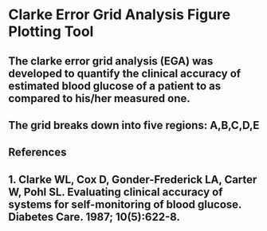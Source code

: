 # Clarke Error Grid Analysis Figure Plotting Tool
## The clarke error grid analysis (EGA) was developed to quantify the clinical accuracy of estimated blood glucose of a patient to as compared to his/her measured one.
## The grid breaks down into five regions: A,B,C,D,E 
## References
## 1. Clarke WL, Cox D, Gonder-Frederick LA, Carter W, Pohl SL. Evaluating clinical accuracy of systems for self-monitoring of blood glucose. Diabetes Care. 1987; 10(5):622-8.

